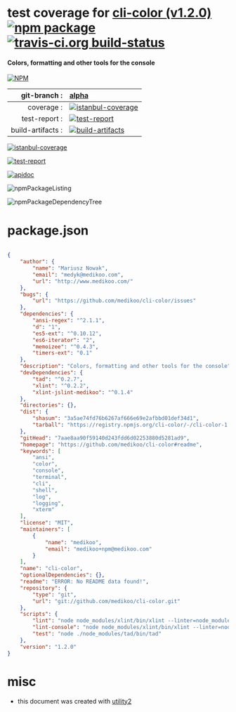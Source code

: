 # test coverage for  [cli-color (v1.2.0)](https://github.com/medikoo/cli-color#readme)  [![npm package](https://img.shields.io/npm/v/npmtest-cli-color.svg?style=flat-square)](https://www.npmjs.org/package/npmtest-cli-color) [![travis-ci.org build-status](https://api.travis-ci.org/npmtest/node-npmtest-cli-color.svg)](https://travis-ci.org/npmtest/node-npmtest-cli-color)
#### Colors, formatting and other tools for the console

[![NPM](https://nodei.co/npm/cli-color.png?downloads=true)](https://www.npmjs.com/package/cli-color)

| git-branch : | [alpha](https://github.com/npmtest/node-npmtest-cli-color/tree/alpha)|
|--:|:--|
| coverage : | [![istanbul-coverage](https://npmtest.github.io/node-npmtest-cli-color/build/coverage.badge.svg)](https://npmtest.github.io/node-npmtest-cli-color/build/coverage.html/index.html)|
| test-report : | [![test-report](https://npmtest.github.io/node-npmtest-cli-color/build/test-report.badge.svg)](https://npmtest.github.io/node-npmtest-cli-color/build/test-report.html)|
| build-artifacts : | [![build-artifacts](https://npmtest.github.io/node-npmtest-cli-color/glyphicons_144_folder_open.png)](https://github.com/npmtest/node-npmtest-cli-color/tree/gh-pages/build)|

[![istanbul-coverage](https://npmtest.github.io/node-npmtest-cli-color/build/screenCapture.buildCustomOrg.browser.coverage.html.png)](https://npmtest.github.io/node-npmtest-cli-color/build/coverage.html/index.html)

[![test-report](https://npmtest.github.io/node-npmtest-cli-color/build/screenCapture.buildCustomOrg.browser.%252Fhome%252Ftravis%252Fbuild%252Fnpmtest%252Fnode-npmtest-cli-color%252Ftmp%252Fbuild%252Ftest-report.html.png)](https://npmtest.github.io/node-npmtest-cli-color/build/test-report.html)

[![apidoc](https://npmdoc.github.io/node-npmdoc-cli-color/build/screenCapture.buildApidoc.browser.%252Fhome%252Ftravis%252Fbuild%252Fnpmdoc%252Fnode-npmdoc-cli-color%252Ftmp%252Fbuild%252Fapidoc.html.png)](https://npmdoc.github.io/node-npmdoc-cli-color/build/apidoc.html)

![npmPackageListing](https://npmtest.github.io/node-npmtest-cli-color/build/screenCapture.npmPackageListing.svg)

![npmPackageDependencyTree](https://npmtest.github.io/node-npmtest-cli-color/build/screenCapture.npmPackageDependencyTree.svg)



# package.json

```json

{
    "author": {
        "name": "Mariusz Nowak",
        "email": "medyk@medikoo.com",
        "url": "http://www.medikoo.com/"
    },
    "bugs": {
        "url": "https://github.com/medikoo/cli-color/issues"
    },
    "dependencies": {
        "ansi-regex": "^2.1.1",
        "d": "1",
        "es5-ext": "^0.10.12",
        "es6-iterator": "2",
        "memoizee": "^0.4.3",
        "timers-ext": "0.1"
    },
    "description": "Colors, formatting and other tools for the console",
    "devDependencies": {
        "tad": "^0.2.7",
        "xlint": "^0.2.2",
        "xlint-jslint-medikoo": "^0.1.4"
    },
    "directories": {},
    "dist": {
        "shasum": "3a5ae74fd76b6267af666e69e2afbbd01def34d1",
        "tarball": "https://registry.npmjs.org/cli-color/-/cli-color-1.2.0.tgz"
    },
    "gitHead": "7aae8aa90f59140d243fdd6d02253880d5281ad9",
    "homepage": "https://github.com/medikoo/cli-color#readme",
    "keywords": [
        "ansi",
        "color",
        "console",
        "terminal",
        "cli",
        "shell",
        "log",
        "logging",
        "xterm"
    ],
    "license": "MIT",
    "maintainers": [
        {
            "name": "medikoo",
            "email": "medikoo+npm@medikoo.com"
        }
    ],
    "name": "cli-color",
    "optionalDependencies": {},
    "readme": "ERROR: No README data found!",
    "repository": {
        "type": "git",
        "url": "git://github.com/medikoo/cli-color.git"
    },
    "scripts": {
        "lint": "node node_modules/xlint/bin/xlint --linter=node_modules/xlint-jslint-medikoo/index.js --no-cache --no-stream",
        "lint-console": "node node_modules/xlint/bin/xlint --linter=node_modules/xlint-jslint-medikoo/index.js --watch",
        "test": "node ./node_modules/tad/bin/tad"
    },
    "version": "1.2.0"
}
```



# misc
- this document was created with [utility2](https://github.com/kaizhu256/node-utility2)
